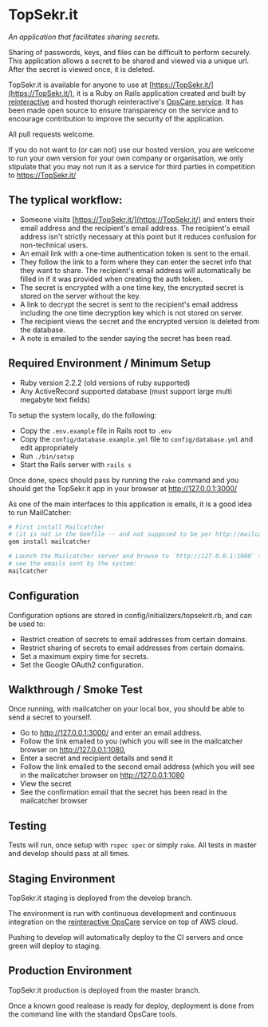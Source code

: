 TopSekr.it
==============================================

_An application that facilitates sharing secrets._

Sharing of passwords, keys, and files can be difficult to perform securely. This
application allows a secret to be shared and viewed via a unique url. After the
secret is viewed once, it is deleted.

TopSekr.it is available for anyone to use at [https://TopSekr.it/](https://TopSekr.it/),
it is a Ruby on Rails application created and built by [reinteractive](https://reinteractive.net/)
and hosted thorugh reinteractive's [OpsCare service](https://reinteractive.net/service/ops-care).
It has been made open source to ensure transparency on the service and to encourage contribution
to improve the security of the application.

All pull requests welcome.

If you do not want to (or can not) use our hosted version, you are welcome to run
your own version for your own company or organisation, we only stipulate that you
may not run it as a service for third parties in competition to https://TopSekr.it/


The typlical workflow:
---------------------------

- Someone visits [https://TopSekr.it/](https://TopSekr.it/) and enters their email
  address and the recipient's email address. The recipient's email address isn't strictly necessary at this point but it reduces confusion for non-technical users.
- An email link with a one-time authentication token is sent to the email.
- They follow the link to a form where they can enter the secret info that they want
  to share. The recipient's email address will automatically be filled in if it was provided when creating the auth token.
- The secret is encrypted with a one time key, the encrypted secret is stored on the
  server without the key.
- A link to decrypt the secret is sent to the recipient's email address including the
  one time decryption key which is not stored on server.
- The recipient views the secret and the encrypted version is deleted from the
  database.
- A note is emailed to the sender saying the secret has been read.


Required Environment / Minimum Setup
----------------------------------------------

* Ruby version 2.2.2 (old versions of ruby supported)
* Any ActiveRecord supported database (must support large multi megabyte text fields)

To setup the system locally, do the following:

- Copy the `.env.example` file in Rails root to `.env`
- Copy the `config/database.example.yml` file to `config/database.yml` and edit
  appropriately
- Run `./bin/setup`
- Start the Rails server with `rails s`

Once done, specs should pass by running the `rake` command and you should get
the TopSekr.it app in your browser at http://127.0.0.1:3000/

As one of the main interfaces to this application is emails, it is a good idea to run
MailCatcher:

```bash
# First install Mailcatcher
# (it is not in the Gemfile -- and not supposed to be per http://mailcatcher.me/)
gem install mailcatcher

# Launch the Mailcatcher server and browse to `http://127.0.0.1:1080` to
# see the emails sent by the system:
mailcatcher
```


Configuration
----------------------------------------------

Configuration options are stored in config/initializers/topsekrit.rb, and can
be used to:

- Restrict creation of secrets to email addresses from certain domains.
- Restrict sharing of secrets to email addresses from certain domains.
- Set a maximum expiry time for secrets.
- Set the Google OAuth2 configuration.


Walkthrough / Smoke Test
----------------------------------------------

Once running, with mailcatcher on your local box, you should be able to send a
secret to yourself.

- Go to http://127.0.0.1:3000/ and enter an email address.
- Follow the link emailed to you (which you will see in the mailcatcher
  browser on http://127.0.0.1:1080,
- Enter a secret and recipient details and send it
- Follow the link emailed to the second email address (which you will see
  in the mailcatcher browser on http://127.0.0.1:1080
- View the secret
- See the confirmation email that the secret has been read in the mailcatcher
  browser


Testing
----------------------------------------------

Tests will run, once setup with `rspec spec` or simply `rake`. All tests in
master and develop should pass at all times.


Staging Environment
----------------------------------------------

TopSekr.it staging is deployed from the develop branch.

The environment is run with continuous development and continuous integration
on the [reinteractive OpsCare](https://reinteractive.net/service/ops-care)
service on top of AWS cloud.

Pushing to develop will automatically deploy to the CI servers and once green
will deploy to staging.


Production Environment
----------------------------------------------

TopSekr.it production is deployed from the master branch.

Once a known good realease is ready for deploy, deployment is done from the
command line with the standard OpsCare tools.

